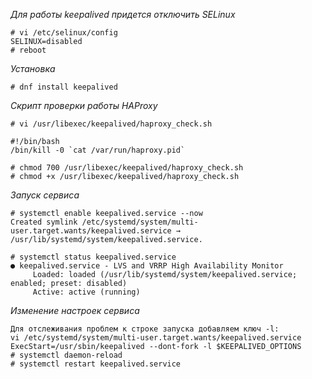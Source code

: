 *Для работы keepalived придется отключить SELinux*  
```
# vi /etc/selinux/config
SELINUX=disabled
# reboot
```
  
*Установка*  
```
# dnf install keepalived
```
  
*Скрипт проверки работы HAProxy*  
```
# vi /usr/libexec/keepalived/haproxy_check.sh

#!/bin/bash
/bin/kill -0 `cat /var/run/haproxy.pid`

# chmod 700 /usr/libexec/keepalived/haproxy_check.sh
# chmod +x /usr/libexec/keepalived/haproxy_check.sh
```
  
*Запуск сервиса*  
```
# systemctl enable keepalived.service --now
Created symlink /etc/systemd/system/multi-user.target.wants/keepalived.service → /usr/lib/systemd/system/keepalived.service.

# systemctl status keepalived.service 
● keepalived.service - LVS and VRRP High Availability Monitor
     Loaded: loaded (/usr/lib/systemd/system/keepalived.service; enabled; preset: disabled)
     Active: active (running)
```
  
*Изменение настроек сервиса*  
```
Для отслеживания проблем к строке запуска добавляем ключ -l:
vi /etc/systemd/system/multi-user.target.wants/keepalived.service
ExecStart=/usr/sbin/keepalived --dont-fork -l $KEEPALIVED_OPTIONS
# systemctl daemon-reload
# systemctl restart keepalived.service
```
